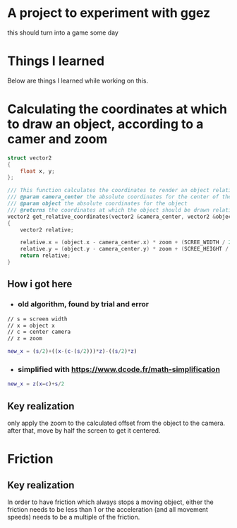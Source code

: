 # A project to experiment with ggez
this should turn into a game some day

# Things I learned

Below are things I learned while working on this.

# Calculating the coordinates at which to draw an object, according to a camer and zoom

```cpp
struct vector2
{
    float x, y;
};

/// This function calculates the coordinates to render an object relative to the camera with zoom
/// @param camera_center the absolute coordinates for the center of the camera
/// @param object the absolute coordinates for the object
/// @returns the coordinates at which the object should be drawn relative to the camera with the given zoom
vector2 get_relative_coordinates(vector2 &camera_center, vector2 &object)
{
    vector2 relative;

    relative.x = (object.x - camera_center.x) * zoom + (SCREE_WIDTH / 2);
    relative.y = (object.y - camera_center.y) * zoom + (SCREE_HEIGHT / 2);
    return relative;
}
```

## How i got here

- ### old algorithm, found by trial and error
```txt
// s = screen width
// x = object x
// c = center camera
// z = zoom
```
```matlab
new_x = (s/2)+((x-(c-(s/2)))*z)-((s/2)*z)
```

- ### simplified with https://www.dcode.fr/math-simplification
```matlab
new_x = z(x−c)+s/2
```

## Key realization

only apply the zoom to the calculated offset from the object to the camera.
after that, move by half the screen to get it centered.

# Friction

## Key realization

In order to have friction which always stops a moving object, either the friction needs to be less than 1 or
the acceleration (and all movement speeds) needs to be a multiple of the friction.